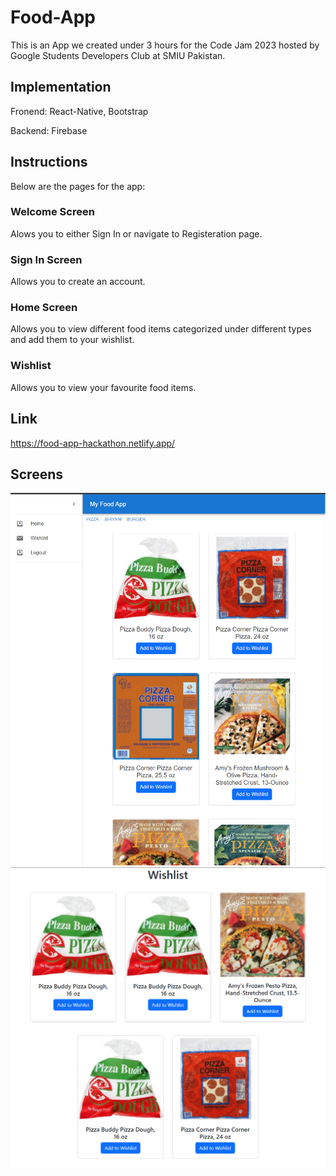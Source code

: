 # Food-App
This is an App we created under 3 hours for the Code Jam 2023 hosted by Google Students Developers Club at SMIU Pakistan.

## Implementation
Fronend: React-Native, Bootstrap

Backend: Firebase

## Instructions
Below are the pages for the app:

### Welcome Screen
Alows you to either Sign In or navigate to Registeration page.

### Sign In Screen
Allows you to create an account.

### Home Screen
Allows you to view different food items categorized under different types and add them to your wishlist.

### Wishlist
Allows you to view your favourite food items.

## Link

https://food-app-hackathon.netlify.app/

## Screens
![Alt text](/Images/1.PNG)
![Alt text](/Images/2.PNG)
